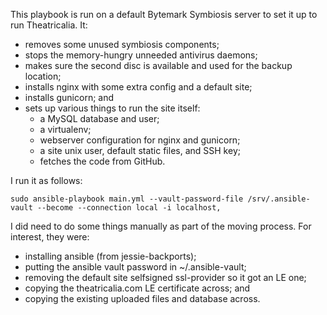 This playbook is run on a default Bytemark Symbiosis server to set it up to run
Theatricalia. It:

* removes some unused symbiosis components;
* stops the memory-hungry unneeded antivirus daemons;
* makes sure the second disc is available and used for the backup location;
* installs nginx with some extra config and a default site;
* installs gunicorn; and
* sets up various things to run the site itself:
    - a MySQL database and user;
    - a virtualenv;
    - webserver configuration for nginx and gunicorn;
    - a site unix user, default static files, and SSH key;
    - fetches the code from GitHub.

I run it as follows:

```
sudo ansible-playbook main.yml --vault-password-file /srv/.ansible-vault --become --connection local -i localhost,
```

I did need to do some things manually as part of the moving process. For
interest, they were:

* installing ansible (from jessie-backports);
* putting the ansible vault password in ~/.ansible-vault;
* removing the default site selfsigned ssl-provider so it got an LE one;
* copying the theatricalia.com LE certificate across; and
* copying the existing uploaded files and database across.
